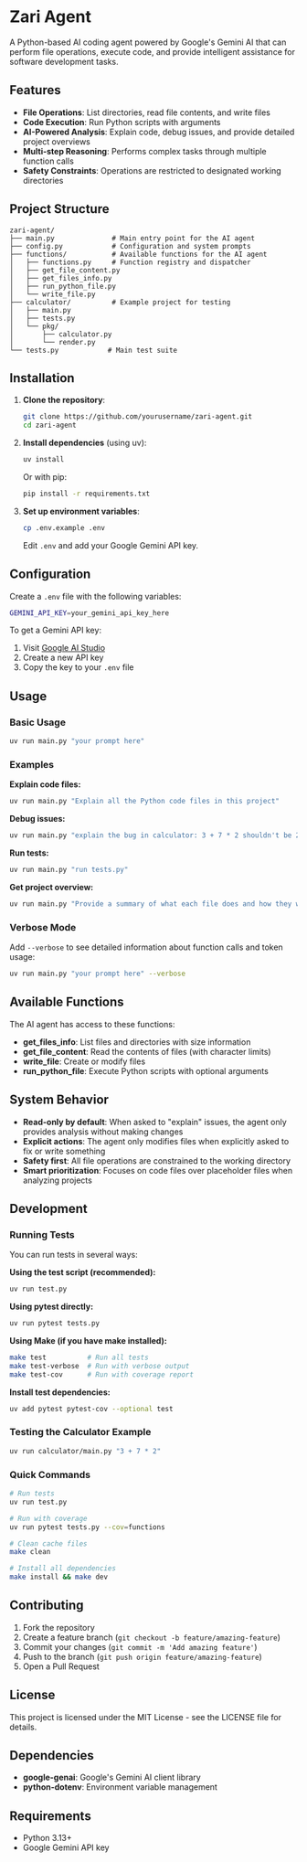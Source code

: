 # Zari Agent

A Python-based AI coding agent powered by Google's Gemini AI that can perform file operations, execute code, and provide intelligent assistance for software development tasks.

## Features

- **File Operations**: List directories, read file contents, and write files
- **Code Execution**: Run Python scripts with arguments
- **AI-Powered Analysis**: Explain code, debug issues, and provide detailed project overviews
- **Multi-step Reasoning**: Performs complex tasks through multiple function calls
- **Safety Constraints**: Operations are restricted to designated working directories

## Project Structure

```
zari-agent/
├── main.py              # Main entry point for the AI agent
├── config.py            # Configuration and system prompts
├── functions/           # Available functions for the AI agent
│   ├── functions.py     # Function registry and dispatcher
│   ├── get_file_content.py
│   ├── get_files_info.py
│   ├── run_python_file.py
│   └── write_file.py
├── calculator/          # Example project for testing
│   ├── main.py
│   ├── tests.py
│   └── pkg/
│       ├── calculator.py
│       └── render.py
└── tests.py            # Main test suite
```

## Installation

1. **Clone the repository**:
   ```bash
   git clone https://github.com/yourusername/zari-agent.git
   cd zari-agent
   ```

2. **Install dependencies** (using uv):
   ```bash
   uv install
   ```

   Or with pip:
   ```bash
   pip install -r requirements.txt
   ```

3. **Set up environment variables**:
   ```bash
   cp .env.example .env
   ```
   Edit `.env` and add your Google Gemini API key.

## Configuration

Create a `.env` file with the following variables:

```bash
GEMINI_API_KEY=your_gemini_api_key_here
```

To get a Gemini API key:
1. Visit [Google AI Studio](https://aistudio.google.com/)
2. Create a new API key
3. Copy the key to your `.env` file

## Usage

### Basic Usage

```bash
uv run main.py "your prompt here"
```

### Examples

**Explain code files:**
```bash
uv run main.py "Explain all the Python code files in this project"
```

**Debug issues:**
```bash
uv run main.py "explain the bug in calculator: 3 + 7 * 2 shouldn't be 20"
```

**Run tests:**
```bash
uv run main.py "run tests.py"
```

**Get project overview:**
```bash
uv run main.py "Provide a summary of what each file does and how they work together"
```

### Verbose Mode

Add `--verbose` to see detailed information about function calls and token usage:

```bash
uv run main.py "your prompt here" --verbose
```

## Available Functions

The AI agent has access to these functions:

- **get_files_info**: List files and directories with size information
- **get_file_content**: Read the contents of files (with character limits)
- **write_file**: Create or modify files
- **run_python_file**: Execute Python scripts with optional arguments

## System Behavior

- **Read-only by default**: When asked to "explain" issues, the agent only provides analysis without making changes
- **Explicit actions**: The agent only modifies files when explicitly asked to fix or write something
- **Safety first**: All file operations are constrained to the working directory
- **Smart prioritization**: Focuses on code files over placeholder files when analyzing projects

## Development

### Running Tests

You can run tests in several ways:

**Using the test script (recommended):**
```bash
uv run test.py
```

**Using pytest directly:**
```bash
uv run pytest tests.py
```

**Using Make (if you have make installed):**
```bash
make test          # Run all tests
make test-verbose  # Run with verbose output
make test-cov      # Run with coverage report
```

**Install test dependencies:**
```bash
uv add pytest pytest-cov --optional test
```

### Testing the Calculator Example

```bash
uv run calculator/main.py "3 + 7 * 2"
```

### Quick Commands

```bash
# Run tests
uv run test.py

# Run with coverage
uv run pytest tests.py --cov=functions

# Clean cache files  
make clean

# Install all dependencies
make install && make dev
```

## Contributing

1. Fork the repository
2. Create a feature branch (`git checkout -b feature/amazing-feature`)
3. Commit your changes (`git commit -m 'Add amazing feature'`)
4. Push to the branch (`git push origin feature/amazing-feature`)
5. Open a Pull Request

## License

This project is licensed under the MIT License - see the LICENSE file for details.

## Dependencies

- **google-genai**: Google's Gemini AI client library
- **python-dotenv**: Environment variable management

## Requirements

- Python 3.13+
- Google Gemini API key